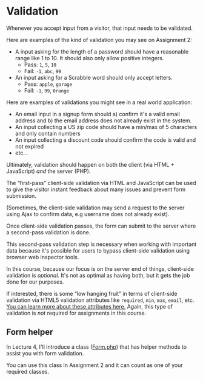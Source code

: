 # Validation

Whenever you accept input from a visitor, that input needs to be validated.

Here are examples of the kind of validation you may see on Assignment 2:

+ A input asking for the length of a password should have a reasonable range like 1 to 10. It should also only allow positive integers.
	+ Pass: `1`, `5`, `10`
	+ Fail: `-1`, `abc`, `99`
+ An input asking for a Scrabble word should only accept letters.
	+ Pass: `apple`, `garage`
	+ Fail: `-1`, `99`, `0range`

Here are examples of validations you might see in a real world application:

+ An email input in a signup form should a) confirm it's a valid email address and b) the email address does not already exist in the system.
+ An input collecting a US zip code should have a min/max of 5 characters and only contain numbers
+ An input collecting a discount code should confirm the code is valid and not expired
+ etc...

Ultimately, validation should happen on both the client (via HTML + JavaScript) *and* the server (PHP).

The &ldquo;first-pass&rdquo; client-side validation via HTML and JavaScript can be used to give the visitor instant feedback about many issues and prevent form submission.

(Sometimes, the client-side validation may send a request to the server using Ajax to confirm data, e.g username does not already exist).

Once client-side validation passes, the form can submit to the server where a second-pass validation is done.

This second-pass validation step is necessary when working with important data because it's possible for users to bypass client-side validation using browser web inspector tools.

In this course, because our focus is on the server end of things, client-side validation is *optional*. It's not as optimal as having both, but it gets the job done for our purposes.

If interested, there is some &ldquo;low hanging fruit&rdquo; in terms of client-side validation via HTML5 validation attributes like `required`, `min`, `max`, `email`, etc. [You can learn more about these attributes here.](https://developer.mozilla.org/en-US/docs/Learn/HTML/Forms/Data_form_validation) Again, this type of validation is *not* required for assignments in this course.


## Form helper
In Lecture 4, I'll introduce a class ([Form.php](https://github.com/susanBuck/dwa15-php-practice/blob/master/Form.php)) that has helper methods to assist you with form validation.

You can use this class in Assignment 2 and it can count as one of your required classes.
